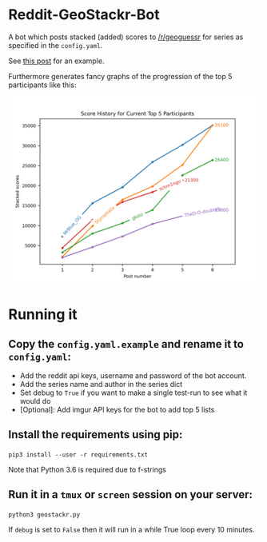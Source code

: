 # Reddit-GeoStackr-Bot

A bot which posts stacked (added) scores to [/r/geoguessr](https://reddit.com/r/geoguessr) for series as specified in the `config.yaml`.

See [this post](https://www.reddit.com/r/geoguessr/comments/jcs257/3_october_streak_stacker_7/g9373r3?utm_source=share&utm_medium=web2x&context=3) for an example.

Furthermore generates fancy graphs of the progression of the top 5 participants like this:

![Graph of top 5 participants of a series](media/graph.png)


# Running it

## Copy the `config.yaml.example` and rename it to `config.yaml`:

* Add the reddit api keys, username and password of the bot account.
* Add the series name and author in the series dict
* Set debug to `True` if you want to make a single test-run to see what it would do
* [Optional]: Add imgur API keys for the bot to add top 5 lists

## Install the requirements using pip:

`pip3 install --user -r requirements.txt`

Note that Python 3.6 is required due to f-strings

## Run it in a `tmux` or `screen` session on your server:

`python3 geostackr.py`

If `debug` is set to `False` then it will run in a while True loop every 10 minutes.
